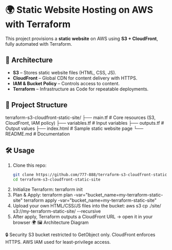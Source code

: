 # 🌍 Static Website Hosting on AWS with Terraform

This project provisions a **static website** on AWS using **S3 + CloudFront**, fully automated with Terraform.

## 🚀 Architecture
- **S3** – Stores static website files (HTML, CSS, JS).
- **CloudFront** – Global CDN for content delivery with HTTPS.
- **IAM & Bucket Policy** – Controls access to content.
- **Terraform** – Infrastructure as Code for repeatable deployments.

## 📂 Project Structure
terraform-s3-cloudfront-static-site/
├── main.tf # Core resources (S3, CloudFront, IAM policy)
├── variables.tf # Input variables
├── outputs.tf # Output values
├── index.html # Sample static website page
└── README.md # Documentation

## 🛠️ Usage

1. Clone this repo:
   ```bash
   git clone https://github.com/777-888/terraform-s3-cloudfront-static-site.git
   cd terraform-s3-cloudfront-static-site
2. Initialize Terraform:
terraform init
3. Plan & Apply:
terraform plan -var="bucket_name=my-terraform-static-site"
terraform apply -var="bucket_name=my-terraform-static-site"
4. Upload your own HTML/CSS/JS files into the bucket:
aws s3 cp ./site/ s3://my-terraform-static-site/ --recursive
5. After apply, Terraform outputs a CloudFront URL → open it in your browser 🌍
🖼️ Architecture Diagram
<!-- optional if you want to add one -->
🔒 Security
S3 bucket restricted to GetObject only.
CloudFront enforces HTTPS.
AWS IAM used for least-privilege access.
